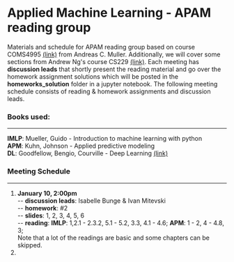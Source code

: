 # Applied Machine Learning - APAM reading group

Materials and schedule for APAM reading group based on course COMS4995 [(link)](http://www.cs.columbia.edu/~amueller/comsw4995s19/schedule/) from Andreas C. Muller. Additionally, we will cover some sections from Andrew Ng's course CS229 [(link)](http://www.cs.columbia.edu/~amueller/comsw4995s19/schedule/).
Each meeting has **discussion leads** that shortly present the reading material and go over the homework assignment solutions which will be posted in the **homeworks_solution** folder in a jupyter notebook. The following meeting schedule consists of reading & homework assignments and  discussion leads. 
### Books used: 
---
**IMLP**: Mueller, Guido - Introduction to machine learning with python\
**APM**: Kuhn, Johnson - Applied predictive modeling\
**DL**: Goodfellow, Bengio, Courville - Deep Learning [(link)](http://www.deeplearningbook.org)
### Meeting Schedule
--- 
1.  **January 10, 2:00pm**\
-- **discussion leads**: Isabelle Bunge & Ivan Mitevski \
-- **homework**: #2 \
-- **slides**: 1, 2, 3, 4, 5, 6 \
-- **reading**: **IMLP**: 1,2.1 - 2.3.2, 5.1 - 5.2, 3.3, 4.1 - 4.6; **APM**: 1 - 2, 4 - 4.8, 3;  \
Note that a lot of the readings are basic and some chapters can be skipped. 
2. 

